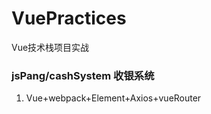 # VuePractices
Vue技术栈项目实战
### jsPang/cashSystem 收银系统
1. Vue+webpack+Element+Axios+vueRouter















